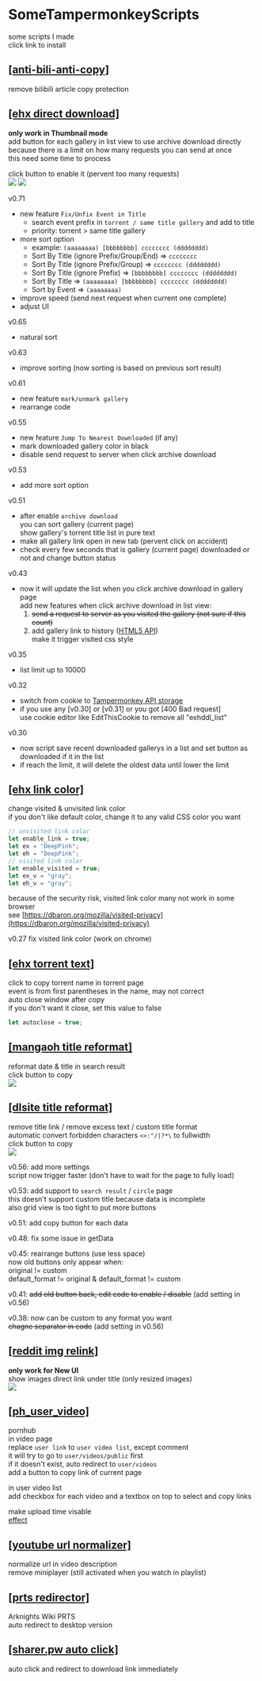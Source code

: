 # SomeTampermonkeyScripts  
some scripts I made  
click link to install  

## [[anti-bili-anti-copy]](https://github.com/x94fujo6rpg/SomeTampermonkeyScripts/raw/master/anti-bili-anti-copy.user.js)  
remove bilibili article copy protection  

## [[ehx direct download]](https://github.com/x94fujo6rpg/SomeTampermonkeyScripts/raw/master/ehx_direct_download.user.js)  
**only work in Thumbnail mode**  
add button for each gallery in list view to use archive download directly  
because there is a limit on how many requests you can send at once  
this need some time to process  

click button to enable it (pervent too many requests)  
![](https://i.imgur.com/9jpsTPl.png)
![](https://i.imgur.com/xkXzdrS.png)

v0.71  
- new feature `Fix/Unfix Event in Title` 
  - search event prefix in `torrent / same title gallery` and add to title
  - priority: torrent > same title gallery
- more sort option  
    - example: `(aaaaaaaa) [bbbbbbbb] cccccccc (dddddddd)`  
    - Sort By Title (ignore Prefix/Group/End) => `cccccccc`
    - Sort By Title (ignore Prefix/Group) => `cccccccc (dddddddd)`  
    - Sort By Title (ignore Prefix) => `[bbbbbbbb] cccccccc (dddddddd)`  
    - Sort By Title => `(aaaaaaaa) [bbbbbbbb] cccccccc (dddddddd)`  
    - Sort by Event => `(aaaaaaaa)`  
- improve speed (send next request when current one complete)  
- adjust UI

v0.65 
- natural sort  

v0.63 
- improve sorting (now sorting is based on previous sort result)  

v0.61 
- new feature `mark/unmark gallery`  
- rearrange code  

v0.55 
- new feature `Jump To Nearest Downloaded` (if any)  
- mark downloaded gallery color in black  
- disable send request to server when click archive download  

v0.53 
- add more sort option  

v0.51 
- after enable `archive download`  
you can sort gallery (current page)  
show gallery's torrent title list in pure text  
- make all gallery link open in new tab (pervent click on accident)  
- check every few seconds that is gallery (current page) downloaded or not and change button status  

v0.43 
- now it will update the list when you click archive download in gallery page  
add new features when click archive download in list view:  
  1. ~~send a request to server as you visited the gallery (not sure if this count)~~  
  2. add gallery link to history ([HTML5 API](https://developer.mozilla.org/en-US/docs/Web/API/History))  
    make it trigger visited css style

v0.35 
- list limit up to 10000  

v0.32
- switch from cookie to [Tampermonkey API storage](https://www.tampermonkey.net/documentation.php)  
- if you use any [v0.30] or [v0.31] or you got [400 Bad request]  
use cookie editor like EditThisCookie to remove all "exhddl_list"  

v0.30 
- now script save recent downloaded gallerys in a list and set button as downloaded if it in the list  
- if reach the limit, it will delete the oldest data until lower the limit  

## [[ehx link color]](https://github.com/x94fujo6rpg/SomeTampermonkeyScripts/raw/master/ehx_link_color.user.js)  
change visited & unvisited link color  
if you don't like default color, change it to any valid CSS color you want  
```js
// unvisited link color
let enable_link = true;
let ex = "DeepPink";
let eh = "DeepPink";
// visited link color
let enable_visited = true;
let ex_v = "gray";
let eh_v = "gray";
```
because of the security risk, visited link color many not work in some browser  
see [https://dbaron.org/mozilla/visited-privacy](https://dbaron.org/mozilla/visited-privacy)  

v0.27 fix visited link color (work on chrome)

## [[ehx torrent text]](https://github.com/x94fujo6rpg/SomeTampermonkeyScripts/raw/master/ehx_torrent_text.user.js)  
click to copy torrent name in torrent page  
event is from first parentheses in the name, may not correct  
auto close window after copy  
if you don't want it close, set this value to false  
```js
let autoclose = true;
``` 

## [[mangaoh title reformat]](https://github.com/x94fujo6rpg/SomeTampermonkeyScripts/raw/master/mangaoh_title_reformat.user.js)  
reformat date & title in search result  
click button to copy  
![](https://i.imgur.com/amKQlOX.jpg)  

## [[dlsite title reformat]](https://github.com/x94fujo6rpg/SomeTampermonkeyScripts/raw/master/dlsite_title_reformat.user.js)  
remove title link / remove excess text / custom title format  
automatic convert forbidden characters `<>:"/|?*\` to fullwidth  
click button to copy  
![](https://i.imgur.com/kdsvTit.jpg)  

v0.56: add more settings  
script now trigger faster (don't have to wait for the page to fully load)  

v0.53: add support to `search result` / `circle` page  
this doesn't support custom title because data is incomplete  
also grid view is too tight to put more buttons  

v0.51: add copy button for each data  

v0.48: fix some issue in getData  

v0.45: rearrange buttons (use less space)  
now old buttons only appear when:  
original != custom  
default_format != original & default_format != custom  

v0.41: ~~add old button back, edit code to enable / disable~~ (add setting in v0.56)  

v0.38: now can be custom to any format you want  
~~chagne separator in code~~ (add setting in v0.56)  

## [[reddit img relink]](https://github.com/x94fujo6rpg/SomeTampermonkeyScripts/raw/master/reddit_img_relink.user.js)  
**only work for New UI**  
show images direct link under title (only resized images)  
![](https://i.imgur.com/pw1fW6X.jpg)  

## [[ph_user_video]](https://github.com/x94fujo6rpg/SomeTampermonkeyScripts/raw/master/ph_user_video.user.js)
pornhub  
in video page  
replace `user link` to `user video list`, except comment  
it will try to go to ```user/videos/public``` first  
if it doesn't exist, auto redirect to ```user/videos```  
add a button to copy link of current page  

in user video list  
add checkbox for each video and a textbox on top to select and copy links  

make upload time visable  
[effect](https://i.imgur.com/lL6sJZX.png)  

## [[youtube url normalizer]](https://github.com/x94fujo6rpg/SomeTampermonkeyScripts/raw/master/ytb_url_normalizer.user.js)
normalize url in video description  
remove miniplayer (still activated when you watch in playlist)  

## [[prts redirector]](https://github.com/x94fujo6rpg/SomeTampermonkeyScripts/raw/master/prts_redirector.user.js)
Arknights Wiki PRTS  
auto redirect to desktop version  

## [[sharer.pw auto click]](https://github.com/x94fujo6rpg/SomeTampermonkeyScripts/raw/master/sharer-pw_auto_click.user.js)  
auto click and redirect to download link immediately  
